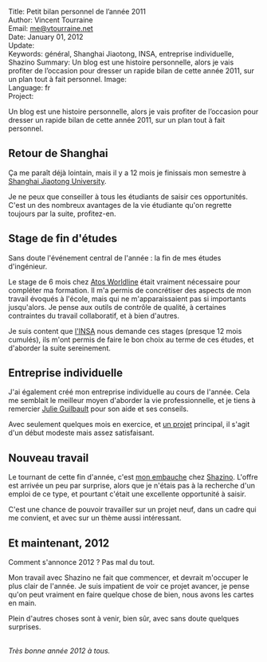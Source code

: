 Title:    Petit bilan personnel de l’année 2011  
Author:   Vincent Tourraine  
Email:    me@vtourraine.net  
Date:     January 01, 2012  
Update:   
Keywords: général, Shanghai Jiaotong, INSA, entreprise individuelle, Shazino
Summary:  Un blog est une histoire personnelle, alors je vais profiter de l’occasion pour dresser un rapide bilan de cette année 2011, sur un plan tout à fait personnel.
Image:    
Language: fr  
Project:  

<p>Un blog est une histoire personnelle, alors je vais profiter de l’occasion pour dresser un rapide bilan de cette année 2011, sur un plan tout à fait personnel.</p>

<h2>Retour de Shanghai</h2>
<p>
	Ça me paraît déjà lointain, mais il y a 12 mois je finissais mon semestre à <a href="http://www.sjtu.edu.cn/">Shanghai Jiaotong University</a>. 
</p>
<p>
	Je ne peux que conseiller à tous les étudiants de saisir ces opportunités. C'est un des nombreux avantages de la vie étudiante qu'on regrette toujours par la suite, profitez-en.
</p>

<h2>Stage de fin d'études</h2>
<p>
	Sans doute l'événement central de l'année : la fin de mes études d'ingénieur. 
</p>
<p>
	Le stage de 6 mois chez <a href="http://www.atosworldline.com/">Atos Worldline</a> était vraiment nécessaire pour compléter ma formation. Il m'a permis de concrétiser des aspects de mon travail évoqués à l'école, mais qui ne m'apparaissaient pas si importants jusqu'alors. Je pense aux outils de contrôle de qualité, à certaines contraintes du travail collaboratif, et à bien d'autres.
</p>
<p>
	Je suis content que <a href="http://if.insa-lyon.fr/">l'INSA</a> nous demande ces stages (presque 12 mois cumulés), ils m'ont permis de faire le bon choix au terme de ces études, et d'aborder la suite sereinement.
</p>

<h2>Entreprise individuelle</h2>
<p>
	J'ai également créé mon entreprise individuelle au cours de l'année. Cela me semblait le meilleur moyen d'aborder la vie professionnelle, et je tiens à remercier <a href="http://www.rolin-guilbault.com/">Julie Guilbault</a> pour son aide et ses conseils.
</p>
<p>
	Avec seulement quelques mois en exercice, et <a href="http://www.vtourraine.net/projects/memoclock/">un projet</a> principal, il s'agit d'un début modeste mais assez satisfaisant. 
</p>

<h2>Nouveau travail</h2>
<p>
	Le tournant de cette fin d'année, c'est <a href="http://www.vtourraine.net/blog/rejoins-equipe-shazino">mon embauche</a> chez <a href="http://www.shazino.com/">Shazino</a>. L'offre est arrivée un peu par surprise, alors que je n'étais pas à la recherche d'un emploi de ce type, et pourtant c'était une excellente opportunité à saisir. 
</p>
<p>
	C'est une chance de pouvoir travailler sur un projet neuf, dans un cadre qui me convient, et avec sur un thème aussi intéressant. 
</p>

<h2>Et maintenant, 2012</h2>
<p>
	Comment s'annonce 2012 ? Pas mal du tout.
</p>
<p>
	Mon travail avec Shazino ne fait que commencer, et devrait m'occuper le plus clair de l'année. Je suis impatient de voir ce projet avancer, je pense qu'on peut vraiment en faire quelque chose de bien, nous avons les cartes en main.
</p>
<p>
	Plein d'autres choses sont à venir, bien sûr, avec sans doute quelques surprises.
</p>
<p>
	<br/>
	<em>Très bonne année 2012 à tous.</em>
</p>